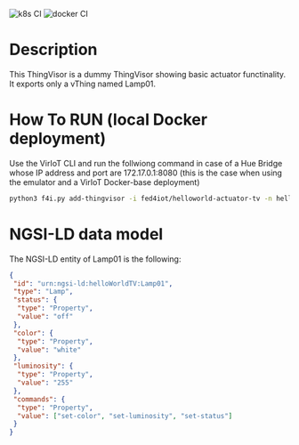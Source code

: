 ![k8s CI](https://github.com/fed4iot/VirIoT/workflows/k8s%20CI/badge.svg)
![docker CI](https://github.com/fed4iot/VirIoT/workflows/docker%20CI/badge.svg)
  
# Description

This ThingVisor is a dummy ThingVisor showing basic actuator functinality. It exports only a vThing named Lamp01.

# How To RUN (local Docker deployment)

Use the VirIoT CLI and run the follwiong command in case of a Hue Bridge whose IP address and port are 172.17.0.1:8080 (this is the case when using the emulator and a VirIoT Docker-base deployment)  

```bash  
python3 f4i.py add-thingvisor -i fed4iot/helloworld-actuator-tv -n helloWorldTV -d "hello thingvisor"
```

# NGSI-LD data model

The NGSI-LD entity of Lamp01 is the following:

```json
{
 "id": "urn:ngsi-ld:helloWorldTV:Lamp01",
 "type": "Lamp",
 "status": {
  "type": "Property",
  "value": "off"
 },
 "color": {
  "type": "Property",
  "value": "white"
 },
 "luminosity": {
  "type": "Property",
  "value": "255"
 },
 "commands": {
  "type": "Property",
  "value": ["set-color", "set-luminosity", "set-status"]
 }
}
```
